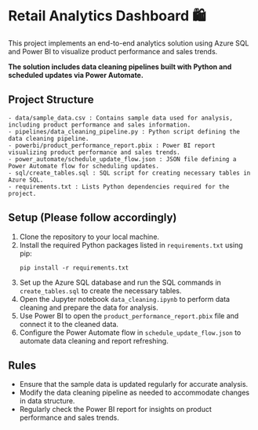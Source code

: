 # Retail Analytics Dashboard 🛍️

This project implements an end-to-end analytics solution using Azure SQL and Power BI to visualize product performance and sales trends. 

**The solution includes data cleaning pipelines built with Python and scheduled updates via Power Automate.**

## Project Structure
```
- data/sample_data.csv : Contains sample data used for analysis, including product performance and sales information.
- pipelines/data_cleaning_pipeline.py : Python script defining the data cleaning pipeline.
- powerbi/product_performance_report.pbix : Power BI report visualizing product performance and sales trends.
- power_automate/schedule_update_flow.json : JSON file defining a Power Automate flow for scheduling updates.
- sql/create_tables.sql : SQL script for creating necessary tables in Azure SQL.
- requirements.txt : Lists Python dependencies required for the project.
```
## Setup (Please follow accordingly)

1. Clone the repository to your local machine.
2. Install the required Python packages listed in `requirements.txt` using pip:
   ```
   pip install -r requirements.txt
   ```
3. Set up the Azure SQL database and run the SQL commands in `create_tables.sql` to create the necessary tables.
4. Open the Jupyter notebook `data_cleaning.ipynb` to perform data cleaning and prepare the data for analysis.
5. Use Power BI to open the `product_performance_report.pbix` file and connect it to the cleaned data.
6. Configure the Power Automate flow in `schedule_update_flow.json` to automate data cleaning and report refreshing.

## Rules

- Ensure that the sample data is updated regularly for accurate analysis.
- Modify the data cleaning pipeline as needed to accommodate changes in data structure.
- Regularly check the Power BI report for insights on product performance and sales trends.
